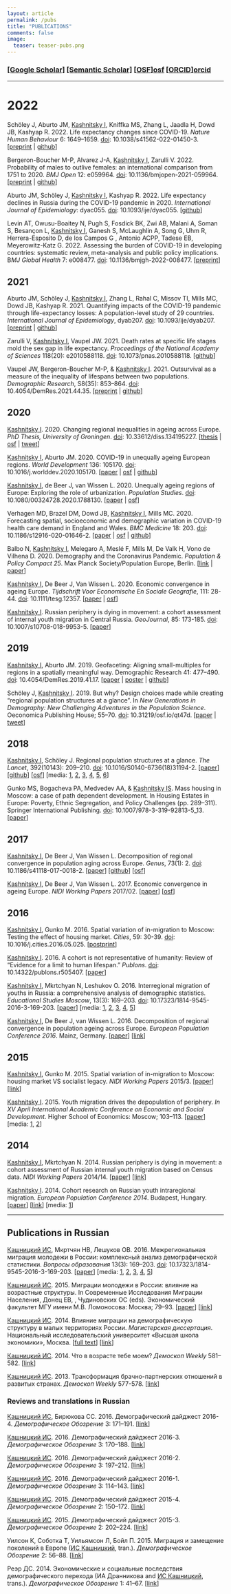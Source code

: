 ```yaml
---
layout: article
permalink: /pubs
title: "PUBLICATIONS"
comments: false
image:
  teaser: teaser-pubs.png
---
```


### [[Google Scholar]][gs] [[Semantic Scholar]][ss] [[OSF]][osf] [[ORCID]][orcid] 

***

# 2022

Schöley J, Aburto JM, [Kashnitsky I][me], Kniffka MS, Zhang L, Jaadla H, Dowd JB, Kashyap R. 2022. Life expectancy changes since COVID-19. *Nature Human Behaviour* 6: 1649–1659. 
[doi](https://doi.org/10.1038/s41562-022-01450-3): 10.1038/s41562-022-01450-3. 
[[preprint](http://doi.org/10.1101/2022.02.23.22271380) | 
[github](https://github.com/jschoeley/ex2021)]

Bergeron-Boucher M-P, Alvarez J-A, [Kashnitsky I][me], Zarulli V. 2022. Probability of males to outlive females: an international comparison from 1751 to 2020. *BMJ Open* 12: e059964.
[doi](https://doi.org/10.1136/bmjopen-2021-059964): 10.1136/bmjopen-2021-059964. 
[[preprint](https://doi.org/10.31235/osf.io/typws) | 
[github](https://github.com/CPop-SDU/outsurvival-in-perspective)]

Aburto JM, Schöley J, [Kashnitsky I][me], Kashyap R. 2022. Life expectancy declines in Russia during the COVID-19 pandemic in 2020. *International Journal of Epidemiology*: dyac055. 
[doi](https://doi.org/10.1093/ije/dyac055): 10.1093/ije/dyac055. 
[[github](https://github.com/OxfordDemSci/ex2020)] 

Levin AT, Owusu-Boaitey N, Pugh S, Fosdick BK, Zwi AB, Malani A, Soman S, Besançon L, [Kashnitsky I][me], Ganesh S, McLaughlin A, Song G, Uhm R, Herrera-Esposito D, de los Campos G , Antonio ACPP, Tadese EB, Meyerowitz-Katz G. 2022. Assessing the burden of COVID-19 in developing countries: systematic review, meta-analysis and public policy implications. B*MJ Global Health* 7: e008477. 
[doi](https://doi.org/10.1136/bmjgh-2022-008477): 10.1136/bmjgh-2022-008477. 
[[preprint](https://doi.org/10.1101/2021.09.29.21264325)] 



## 2021

Aburto JM, Schöley J, [Kashnitsky I][me], Zhang L, Rahal C, Missov TI, Mills MC, Dowd JB, Kashyap R. 2021. Quantifying impacts of the COVID-19 pandemic through life-expectancy losses: A population-level study of 29 countries. *International Journal of Epidemiology*, dyab207. 
[doi](https://doi.org/10.1093/ije/dyab207): 10.1093/ije/dyab207. 
[[preprint](https://doi.org/10.1101/2021.03.02.21252772) | 
[github](https://github.com/OxfordDemSci/ex2020)] 

Zarulli V, [Kashnitsky I][me], Vaupel JW. 2021. Death rates at specific life stages mold the sex gap in life expectancy. *Proceedings of the National Academy of Sciences* 118(20): e2010588118. 
[doi](https://doi.org/10.1073/pnas.2010588118): 10.1073/pnas.2010588118. 
[[github](https://github.com/CPop-SDU/sex-gap-e0-pnas)] 

Vaupel JW, Bergeron-Boucher M-P, & [Kashnitsky I][me]. 2021. Outsurvival as a measure of the inequality of lifespans between two populations. *Demographic Research*, S8(35): 853–864. 
[doi](https://doi.org/10.4054/DemRes.2021.44.35): 10.4054/DemRes.2021.44.35. 
[[preprint](https://doi.org/10.31235/osf.io/gsdkx) | 
[github](https://github.com/CPop-SDU/outsurvival-demres)] 

## 2020

[Kashnitsky I][me]. 2020. Changing regional inequalities in ageing across Europe. *PhD Thesis, University of Groningen*. [doi](https://doi.org/10.33612/diss.134195227): 10.33612/diss.134195227. 
[[thesis](/share/papers/kashnitsky2020.pdf) | 
[osf](https://osf.io/6m4kg/) | 
[tweet](https://twitter.com/ikashnitsky/status/1311671116608548865)]

[Kashnitsky I][me], Aburto JM. 2020. COVID-19 in unequally ageing European regions. *World Development* 136: 105170. [doi](https://doi.org/10.1016/j.worlddev.2020.105170): 10.1016/j.worlddev.2020.105170. 
[[paper](/share/papers/kashnitsky2020wd.pdf) | 
[osf](https://osf.io/abx7s/) | 
[github](https://github.com/ikashnitsky/covid19-nuts3)]

[Kashnitsky I][me], de Beer J, van Wissen L. 2020. Unequally ageing regions of Europe: Exploring the role of urbanization. *Population Studies*. [doi](https://doi.org/10/ghbd69): 10.1080/00324728.2020.1788130. 
[[paper](/share/papers/kashnitsky2020ps.pdf) | 
[osf](https://osf.io/hj28v/)]

Verhagen MD, Brazel DM, Dowd JB, [Kashnitsky I][me], Mills MC. 2020. Forecasting spatial, socioeconomic and demographic variation in COVID-19 health care demand in England and Wales. *BMC Medicine* 18: 203. [doi](https://doi.org/10.1186/s12916-020-01646-2): 10.1186/s12916-020-01646-2. 
[[paper](/share/papers/verhagen2020bm.pdf) | 
[osf](https://osf.io/g8s96/) | 
[github](https://github.com/OxfordDemSci/COVIDDemographyUK)]

Balbo N, [Kashnitsky I][me], Melegaro A, Meslé F, Mills M, De Valk H, Vono de Vilhena D. 2020. Demography and the Coronavirus Pandemic. *Population & Policy Compact 25*. Max Planck Society/Population Europe, Berlin. [[link](https://population-europe.eu/policy-brief/demography-and-coronavirus-pandemic) | 
[paper](/share/papers/balbo2020.pdf)]

[Kashnitsky I][me], De Beer J, Van Wissen L. 2020. Economic convergence in ageing Europe. *Tijdschrift Voor Economische En Sociale Geografie*, 111: 28-44. [doi](https://doi.org/10.1111/tesg.12357): 10.1111/tesg.12357. 
[[paper](/share/papers/kashnitsky2020tesg.pdf) | 
[osf](https://osf.io/uy8dn/)]


[Kashnitsky I][me]. Russian periphery is dying in movement: a cohort assessment of internal youth migration in Central Russia. *GeoJournal*, 85: 173-185. 
[doi](https://doi.org/10.1007/s10708-018-9953-5): 10.1007/s10708-018-9953-5. 
[[paper](/share/papers/kashnitsky2020g.pdf)] 

## 2019

[Kashnitsky I][me], Aburto JM. 2019. Geofaceting: Aligning small-multiples for regions in a spatially meaningful way. Demographic Research 41: 477–490. [doi](https://doi.org/10/ggnfjs): 10.4054/DemRes.2019.41.17. [[paper](/share/papers/kashnitsky2019dr.pdf) | 
[poster](/share/slides/1904-paa-poster.pdf) | 
[github](https://github.com/ikashnitsky/demres-geofacet)]

Schöley J, [Kashnitsky I][me]. 2019. But why? Design choices made while creating “regional population structures at a glance”. In *New Generations in Demography: New Challenging Adventures in the Population Science*. Oeconomica Publishing House; 55–70. [doi](https://doi.org/10.31219/osf.io/qt47d): 10.31219/osf.io/qt47d. 
[[paper](/share/papers/scholey2019ngidncaitps) | 
[tweet](https://twitter.com/ikashnitsky/status/1177509284059340800)]



## 2018

[Kashnitsky I][me], Schöley J. Regional population structures at a glance. *The Lancet*, 392(10143): 209–210.
[doi](https://doi.org/10.1016/S0140-6736(18)31194-2): 10.1016/S0140-6736(18)31194-2. 
[[paper](/share/papers/1806-the-lancet-ik.pdf)] 
[[github](https://github.com/ikashnitsky/the-lancet-2018)] 
[[osf](https://osf.io/zac5x/)]
[media: 
[1](https://www.eurekalert.org/pub_releases/2018-09/nruh-ae091918.php), 
[2](https://nidi.knaw.nl/en/new/news/news20180721), 
[3](https://iq.hse.ru/news/222198640.html), 
[4](https://twitter.com/i/moments/1022071230856351745), 
[5](https://www.focus.de/wissen/natur/unterschiede-auch-innerhalb-der-laender-eine-alterskarte-fuer-europa_id_9627725.html),
[6](https://www.dailymail.co.uk/news/article-5988331)] 

Gunko MS, Bogacheva PA, Medvedev AA, & [Kashnitsky IS][me]. Mass housing in Moscow: a case of path dependent development. In Housing Estates in Europe: Poverty, Ethnic Segregation, and Policy Challenges (pp. 289–311). Springer International Publishing.
[doi](https://doi.org/10.1007/978-3-319-92813-5_13): 10.1007/978-3-319-92813-5_13. 
[[paper](/share/papers/1808-springer-estates-ik.pdf)] 



## 2017

[Kashnitsky I][me], De Beer J, Van Wissen L. Decomposition of regional convergence in population aging across Europe. *Genus*, 73(1): 2. [doi](https://doi.org/10.1186/s41118-017-0018-2): 10.1186/s41118-017-0018-2. 
[[paper](/share/papers/1705-genus-ik.pdf)] 
[[github](https://github.com/ikashnitsky/genus-2017)] 
[[osf](https://osf.io/z6fym/)]   


[Kashnitsky I][me], De Beer J, Van Wissen L. 2017. Economic convergence in ageing Europe. *NIDI Working Papers* 2017/02. 
[[paper](/share/papers/1702-nidi-wp-ik.pdf)] 
[[osf](https://osf.io/j6yhk/)]   

## 2016

[Kashnitsky I][me], Gunko M. 2016. Spatial variation of in-migration to Moscow: Testing the effect of housing market. *Cities*, 59: 30-39. [doi](https://doi.org/10.1016/j.cities.2016.05.025): 10.1016/j.cities.2016.05.025. [[postprint](/share/papers/1611-cities-ik.pdf)]  

[Kashnitsky I][me]. 2016. A cohort is not representative of humanity: Review of “Evidence for a limit to human lifespan.” *Publons*. [doi](https://doi.org/10.14322/publons.r505407): 10.14322/publons.r505407. 
[[paper](/share/papers/1610-publons-ik.pdf)]  

[Kashnitsky I][me], Mkrtchyan N, Leshukov O. 2016. Interregional migration of youths in Russia: a comprehensive analysis of demographic statistics. *Educational Studies Moscow*, 13(3): 169–203. [doi](https://doi.org/10.17323/1814-9545-2016-3-169-203): 10.17323/1814-9545-2016-3-169-203. 
[[paper](/share/papers/1609-esm-ik.pdf)] 
[media: 
[1](http://www.bbc.com/russian/news-37455100), 
[2](http://mel.fm/2016/09/26/spb), 
[3](https://yodnews.ru/2016/09/30/kuda-uezzhaet-rossijskaya-molodezh), 
[4](https://www.riatomsk.ru/article/20160926/tomskaya-oblastj-v-liderah-po-privlecheniyu-molodezhi-iz-drugih-regionov), 
[5](http://nsk.rbc.ru/nsk/freenews/57f114d09a794750fb16da29)]  

[Kashnitsky I][me], De Beer J, van Wissen L. 2016. Decomposition of regional convergence in population ageing across Europe. *European Population Conference 2016*. Mainz, Germany. [[paper](/share/papers/1609-epc-ik.pdf)] 
[[link](http://epc2016.princeton.edu/abstracts/161065)]   

## 2015

[Kashnitsky I][me], Gunko M. 2015. Spatial variation of in-migration to Moscow: housing market VS socialist legacy. *NIDI Working Papers* 2015/3. 
[[paper](/share/papers/1511-nidi-wp-ik.pdf)] 
[[link](http://www.nidi.nl/shared/content/output/papers/nidi-wp-2015-03.pdf)]  

[Kashnitsky I][me]. 2015. Youth migration drives the depopulation of periphery. *In XV April International Academic Conference on Economic and Social Development*. Higher School of Economics: Moscow; 103–113. 
[[paper](/share/papers/1501-hse-april-ik.pdf)] 
[media: 
[1](https://iq.hse.ru/news/177667817.html),
[2](http://echo.msk.ru/programs/poehali/1295190-echo)]  

## 2014

[Kashnitsky I][me], Mkrtchyan N. 2014. Russian periphery is dying in movement: a cohort assessment of Russian internal youth migration based on Census data. *NIDI Working Papers* 2014/14. 
[[paper](/share/papers/1412-nidi-wp-ik.pdf)] 
[[link](www.nidi.nl/shared/content/output/papers/nidi-wp-2014-14.pdf)]  

[Kashnitsky I][me]. 2014. Cohort research on Russian youth intraregional migration. *European Population Conference 2014*. Budapest, Hungary. 
[[paper](/share/papers/1406-epc-ik.pdf)] 
[[link](http://epc2014.princeton.edu/papers/140465)] 
[media: 
[1](http://bg.ru/society/v_rossii_vymirajut_melkie_goroda-22208)]  


***

## Publications in Russian

[Кашницкий ИС][me], Мкртчян НВ, Лешуков ОВ. 2016. Межрегиональная миграция молодежи в России: комплексный анализ демографической статистики. *Вопросы образования* 13(3): 169–203. [doi](https://doi.org/10.17323/1814-9545-2016-3-169-203): 10.17323/1814-9545-2016-3-169-203. 
[[paper](/share/papers/1609-esm-ru-ik.pdf)] 
[media: 
[1](http://www.bbc.com/russian/news-37455100), 
[2](http://mel.fm/2016/09/26/spb), 
[3](https://yodnews.ru/2016/09/30/kuda-uezzhaet-rossijskaya-molodezh), 
[4](https://www.riatomsk.ru/article/20160926/tomskaya-oblastj-v-liderah-po-privlecheniyu-molodezhi-iz-drugih-regionov), 
[5](http://nsk.rbc.ru/nsk/freenews/57f114d09a794750fb16da29)]  

[Кашницкий ИС][me]. 2015. Миграции молодежи в России: влияние на возрастные структуры. In Современные Исследования Миграции Населения, Донец ЕВ, , Чудиновских ОС (eds). Экономический факультет МГУ имени М.В. Ломоносова: Москва; 79–93. 
[[paper](/share/papers/1501-msu-ik.pdf)]
[[link](http://www.econ.msu.ru/sys/raw.php?o=30120&p=attachment)]

[Кашницкий ИС][me]. 2014. Влияние миграции на демографическую структуру в малых территориях России. *Магистерская диссертация*. Национальный исследовательский университет «Высшая школа экономики», Москва. 
[[full text](/share/papers/1406-hse-master-ik.pdf)] 
[[link](https://www.hse.ru/edu/vkr/125155517)]

[Кашницкий ИС][me]. 2014. Что в возрасте тебе моем? *Демоскоп Weekly* 581–582. 
[[link](http://demoscope.ru/weekly/2014/0581/tema01.php)]

[Кашницкий ИС][me]. 2013. Трансформация брачно-партнерских отношений в развитых странах. *Демоскоп Weekly* 577-578. 
[[link](http://demoscope.ru/weekly/2013/0577/student01.php)]




### Reviews and translations in Russian

[Кашницкий ИС][me], Бирюкова СС. 2016. Демографический дайджест 2016-4. *Демографическое Обозрение* 3: 171–191. 
[[link](https://demreview.hse.ru/2016--4/202163189.html)]

[Кашницкий ИС][me]. 2016. Демографический дайджест 2016-3. *Демографическое Обозрение* 3: 170–188. 
[[link](https://demreview.hse.ru/2016--3/196886615.html)]

[Кашницкий ИС][me]. 2016. Демографический дайджест 2016-2. *Демографическое Обозрение* 3: 197–212. 
[[link](https://demreview.hse.ru/2016--2/190973840.html)]

[Кашницкий ИС][me]. 2016. Демографический дайджест 2016-1. *Демографическое Обозрение* 3: 114–143.
[[link](https://demreview.hse.ru/2016--1/185829684.html)]

[Кашницкий ИС][me]. 2015. Демографический дайджест 2015-4. *Демографическое Обозрение* 2: 150–172. 
[[link](https://demreview.hse.ru/2015–4/179986337.html)]

[Кашницкий ИС][me]. 2015. Демографический дайджест 2015-3. *Демографическое Обозрение* 2: 202–224. 
[[link](https://demreview.hse.ru/2015--3/174844051.html)]

Уилсон К, Соботка Т, Уильямсон Л, Бойл П. 2015. Миграция и замещение поколений в Европе ([ИС Кашницкий][me], tran.). *Демографическое Обозрение* 2: 56–88. 
[[link](http://demreview.hse.ru/2015–1/163566778.html)]

Реэр ДС. 2014. Экономические и социальные последствия демографического перехода (ИА Дранникова and [ИС Кашницкий][me], trans.). *Демографическое Обозрение* 1: 41–67. 
[[link](https://demreview.hse.ru/2014--4/150230090.html)]







[osf]: https://osf.io/n6usx/
[gs]: https://scholar.google.nl/citations?hl=en&user=tSQW1XYAAAAJ&imq=Ilya+Kashnitsky&btnA=1
[ss]: https://www.semanticscholar.org/author/Ilya-Kashnitsky/11020544
[orcid]: http://orcid.org/0000-0003-1835-8687
[me]: https://fosstodon.org/@ikashnitsky
